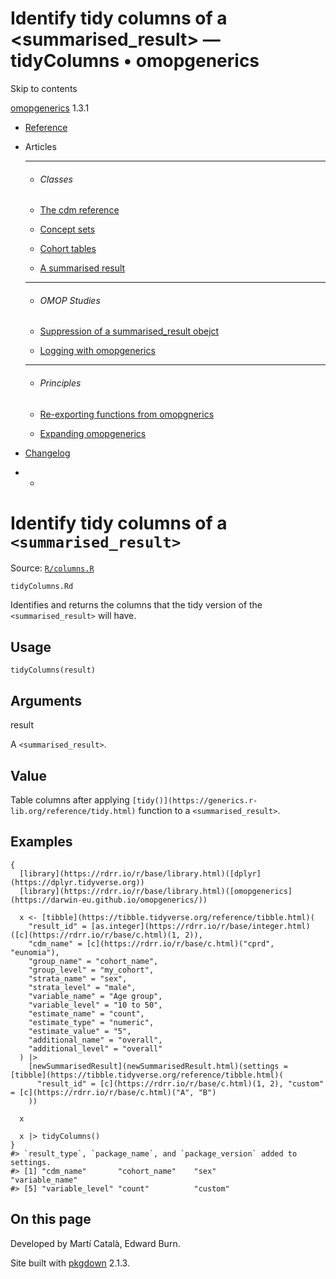 # Identify tidy columns of a <summarised_result> — tidyColumns • omopgenerics

Skip to contents

[omopgenerics](../index.html) 1.3.1

  * [Reference](../reference/index.html)
  * Articles
    * * * *

    * ###### Classes

    * [The cdm reference](../articles/cdm_reference.html)
    * [Concept sets](../articles/codelists.html)
    * [Cohort tables](../articles/cohorts.html)
    * [A summarised result](../articles/summarised_result.html)
    * * * *

    * ###### OMOP Studies

    * [Suppression of a summarised_result obejct](../articles/suppression.html)
    * [Logging with omopgenerics](../articles/logging.html)
    * * * *

    * ###### Principles

    * [Re-exporting functions from omopgnerics](../articles/reexport.html)
    * [Expanding omopgenerics](../articles/expanding_omopgenerics.html)
  * [Changelog](../news/index.html)


  *   * [](https://github.com/darwin-eu/omopgenerics/)



# Identify tidy columns of a `<summarised_result>`

Source: [`R/columns.R`](https://github.com/darwin-eu/omopgenerics/blob/v1.3.1/R/columns.R)

`tidyColumns.Rd`

Identifies and returns the columns that the tidy version of the `<summarised_result>` will have.

## Usage
    
    
    tidyColumns(result)

## Arguments

result
    

A `<summarised_result>`.

## Value

Table columns after applying `[tidy()](https://generics.r-lib.org/reference/tidy.html)` function to a `<summarised_result>`.

## Examples
    
    
    {
      [library](https://rdrr.io/r/base/library.html)([dplyr](https://dplyr.tidyverse.org))
      [library](https://rdrr.io/r/base/library.html)([omopgenerics](https://darwin-eu.github.io/omopgenerics/))
    
      x <- [tibble](https://tibble.tidyverse.org/reference/tibble.html)(
        "result_id" = [as.integer](https://rdrr.io/r/base/integer.html)([c](https://rdrr.io/r/base/c.html)(1, 2)),
        "cdm_name" = [c](https://rdrr.io/r/base/c.html)("cprd", "eunomia"),
        "group_name" = "cohort_name",
        "group_level" = "my_cohort",
        "strata_name" = "sex",
        "strata_level" = "male",
        "variable_name" = "Age group",
        "variable_level" = "10 to 50",
        "estimate_name" = "count",
        "estimate_type" = "numeric",
        "estimate_value" = "5",
        "additional_name" = "overall",
        "additional_level" = "overall"
      ) |>
        [newSummarisedResult](newSummarisedResult.html)(settings = [tibble](https://tibble.tidyverse.org/reference/tibble.html)(
          "result_id" = [c](https://rdrr.io/r/base/c.html)(1, 2), "custom" = [c](https://rdrr.io/r/base/c.html)("A", "B")
        ))
    
      x
    
      x |> tidyColumns()
    }
    #> `result_type`, `package_name`, and `package_version` added to settings.
    #> [1] "cdm_name"       "cohort_name"    "sex"            "variable_name" 
    #> [5] "variable_level" "count"          "custom"        
    

## On this page

Developed by Martí Català, Edward Burn.

Site built with [pkgdown](https://pkgdown.r-lib.org/) 2.1.3.
